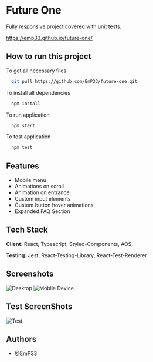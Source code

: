 # Future One

Fully responsive project covered with unit tests.

https://emp33.github.io/future-one/

## How to run this project

To get all necessary files

```bash
  git pull https://github.com/EmP33/future-one.git
```

To install all dependencies

```bash
  npm install
```

To run application

```bash
  npm start
```

To test application

```bash
  npm test
```

## Features

- Mobile menu
- Animations on scroll
- Animation on entrance
- Custom input elements
- Custom button hover animations
- Expanded FAQ Section

## Tech Stack

**Client:** React, Typescript, Styled-Components, AOS, 

**Testing:** Jest, React-Testing-Library, React-Test-Renderer

## Screenshots

![Desktop](https://res.cloudinary.com/dtbemnmn4/image/upload/v1667049260/future_y0wilc.png)
![Mobile Device](https://res.cloudinary.com/dtbemnmn4/image/upload/v1667049263/screencapture-emp33-github-io-future-one-2022-10-29-15_13_52_llainm.png)

## Test ScreenShots

![Test](https://res.cloudinary.com/dtbemnmn4/image/upload/v1667049445/1667049428767_xexecm.png)

## Authors

- [@EmP33](https://github.com/EmP33)
